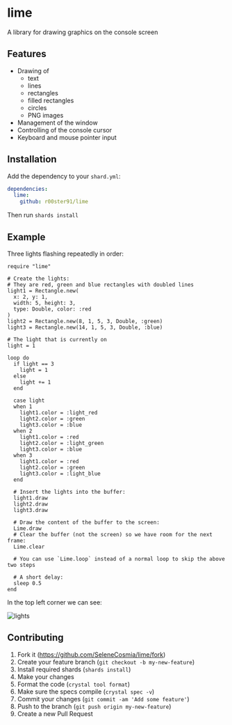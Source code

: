 # lime

A library for drawing graphics on the console screen

## Features

* Drawing of
  * text
  * lines
  * rectangles
  * filled rectangles
  * circles
  * PNG images
* Management of the window
* Controlling of the console cursor
* Keyboard and mouse pointer input

## Installation

Add the dependency to your `shard.yml`:

```yaml
dependencies:
  lime:
    github: r00ster91/lime
```

Then run `shards install`

## Example

Three lights flashing repeatedly in order:

```crystal
require "lime"

# Create the lights:
# They are red, green and blue rectangles with doubled lines
light1 = Rectangle.new(
  x: 2, y: 1,
  width: 5, height: 3,
  type: Double, color: :red
)
light2 = Rectangle.new(8, 1, 5, 3, Double, :green)
light3 = Rectangle.new(14, 1, 5, 3, Double, :blue)

# The light that is currently on
light = 1

loop do
  if light == 3
    light = 1
  else
    light += 1
  end

  case light
  when 1
    light1.color = :light_red
    light2.color = :green
    light3.color = :blue
  when 2
    light1.color = :red
    light2.color = :light_green
    light3.color = :blue
  when 3
    light1.color = :red
    light2.color = :green
    light3.color = :light_blue
  end

  # Insert the lights into the buffer:
  light1.draw
  light2.draw
  light3.draw

  # Draw the content of the buffer to the screen:
  Lime.draw
  # Clear the buffer (not the screen) so we have room for the next frame:
  Lime.clear

  # You can use `Lime.loop` instead of a normal loop to skip the above two steps

  # A short delay:
  sleep 0.5
end
```

In the top left corner we can see:

![lights](https://i.imgur.com/hDHDiJB.gif)


## Contributing

1. Fork it (<https://github.com/SeleneCosmia/lime/fork>)
2. Create your feature branch (`git checkout -b my-new-feature`)
3. Install required shards (`shards install`)
4. Make your changes
5. Format the code (`crystal tool format`)
6. Make sure the specs compile (`crystal spec -v`)
7. Commit your changes (`git commit -am 'Add some feature'`)
8. Push to the branch (`git push origin my-new-feature`)
9. Create a new Pull Request
